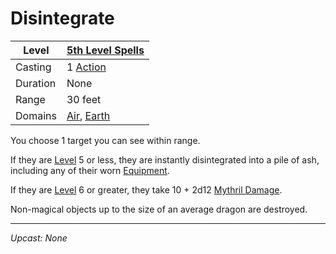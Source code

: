 # Disintegrate

| Level    | [5th Level Spells](5th%20Level%20Spells.md)                                  |
| -------- | ---------------------------------------------------------------------------- |
| Casting  | 1 [Action](../../../../Game%20Procedures/Core%20Procedures/Action.md)        |
| Duration | None                                                                         |
| Range    | 30 feet                                                                      |
| Domains  | [Air](../../Spell%20Domains/Air.md), [Earth](../../Spell%20Domains/Earth.md) |

You choose 1 target you can see within range.

If they are [Level](../../../../Player%20Characters/Derived%20Statistics/Level.md) 5 or less, they are instantly disintegrated into a pile of ash, including any of their worn [Equipment](../../../../Player%20Characters/Derived%20Statistics/Equipment.md).

If they are [Level](../../../../Player%20Characters/Derived%20Statistics/Level.md) 6 or greater, they take 10 + 2d12 [Mythril Damage](../../../../Game%20Procedures/Combat/Damage%20Types/Mythril%20Damage.md).

Non-magical objects up to the size of an average dragon are destroyed.

---
*Upcast: None*
